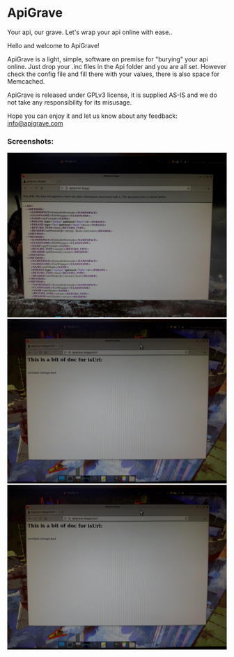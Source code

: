 # ApiGrave
Your api, our  grave. Let's wrap your api online with ease..

Hello and welcome to ApiGrave!<br>
	   
ApiGrave is a light, simple, software on premise for "burying" your api online. Just drop your .inc files in the Api folder and you are all set. However check the config file and fill there with your values, there is also space for Memcached.<br>
	   
ApiGrave is released under GPLv3 license, it is supplied AS-IS and we do not take any responsibility for its misusage.<br>	
     
Hope you can enjoy it and let us know about any feedback: <a href="mailto:info@apigrave.com" style="color:#e6d236;">info@apigrave.com</a>
	   
### Screenshots:

![ApiGrave1](/Public/res/screenshot1.jpg)  
![ApiGrave1](/Public/res/screenshot2.jpg)   
![ApiGrave1](/Public/res/screenshot2.jpg)   
